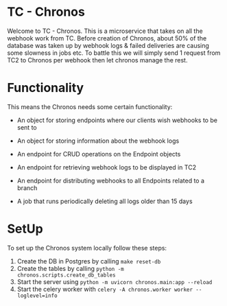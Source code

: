 # TC - Chronos  
  
Welcome to TC - Chronos.
This is a microservice that takes on all the webhook work from TC. Before creation of Chronos, about 50% of the database was taken up by webhook logs & failed deliveries are causing some slowness in jobs etc. To battle this we will simply send 1 request from TC2 to Chronos per webhook then let chronos manage the rest.

# Functionality
This means the Chronos needs some certain functionality:
* An object for storing endpoints where our clients wish webhooks to be sent to
* An object for storing information about the webhook logs

* An endpoint for CRUD operations on the Endpoint objects
* An endpoint for retrieving webhook logs to be displayed in TC2
* An endpoint for distributing webhooks to all Endpoints related to a branch

* A job that runs periodically deleting all logs older than 15 days

# SetUp
To set up the Chronos system locally follow these steps:

1. Create the DB in Postgres by calling `make reset-db`
2. Create the tables by calling `python -m chronos.scripts.create_db_tables`
3. Start the server using `python -m uvicorn chronos.main:app --reload`
4. Start the celery worker with `celery -A chronos.worker worker --loglevel=info`
  
